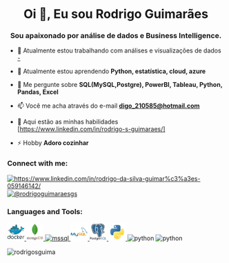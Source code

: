 <h1 align="center">Oi 👋, Eu sou Rodrigo Guimarães</h1>
<h3 align="center">Sou apaixonado por análise de dados e Business Intelligence.</h3>

- 🔭 Atualmente estou trabalhando com análises e visualizações de dados [-](-)

- 🌱 Atualmente estou aprendendo **Python, estatística, cloud, azure**

- 💬 Me pergunte sobre **SQL(MySQL,Postgre), PowerBI, Tableau, Python, Pandas, Excel**

- 📫 Você me acha através do e-mail **digo_210585@hotmail.com**

- 📄 Aqui estão as minhas habilidades [https://www.linkedin.com/in/rodrigo-s-guimaraes/]

- ⚡ Hobby **Adoro cozinhar**

<h3 align="left">Connect with me:</h3>
<p align="left">
<a href="https://linkedin.com/in/https://www.linkedin.com/in/rodrigo-da-silva-guimar%c3%a3es-059146142/" target="blank"><img align="center" src="https://raw.githubusercontent.com/rahuldkjain/github-profile-readme-generator/master/src/images/icons/Social/linked-in-alt.svg" alt="https://www.linkedin.com/in/rodrigo-da-silva-guimar%c3%a3es-059146142/" height="30" width="40" /></a>
<a href="https://instagram.com/@rodrigoguimaraesgs" target="blank"><img align="center" src="https://raw.githubusercontent.com/rahuldkjain/github-profile-readme-generator/master/src/images/icons/Social/instagram.svg" alt="@rodrigoguimaraesgs" height="30" width="40" /></a>
</p>

<h3 align="left">Languages and Tools:</h3>
<p align="left"> <a href="https://www.docker.com/" target="_blank" rel="noreferrer"> <img src="https://raw.githubusercontent.com/devicons/devicon/master/icons/docker/docker-original-wordmark.svg" alt="docker" width="40" height="40"/> </a> <a href="https://www.mongodb.com/" target="_blank" rel="noreferrer"> <img src="https://raw.githubusercontent.com/devicons/devicon/master/icons/mongodb/mongodb-original-wordmark.svg" alt="mongodb" width="40" height="40"/> </a> <a href="https://www.microsoft.com/en-us/sql-server" target="_blank" rel="noreferrer"> <img src="https://www.svgrepo.com/show/303229/microsoft-sql-server-logo.svg" alt="mssql" width="40" height="40"/> </a> <a href="https://www.mysql.com/" target="_blank" rel="noreferrer"> <img src="https://raw.githubusercontent.com/devicons/devicon/master/icons/mysql/mysql-original-wordmark.svg" alt="mysql" width="40" height="40"/> </a> <a href="https://www.postgresql.org" target="_blank" rel="noreferrer"> <img src="https://raw.githubusercontent.com/devicons/devicon/master/icons/postgresql/postgresql-original-wordmark.svg" alt="postgresql" width="40" height="40"/> </a> <a href="https://www.python.org" target="_blank" rel="noreferrer"> <img src="https://raw.githubusercontent.com/devicons/devicon/master/icons/python/python-original.svg" alt="python" width="40" height="40"/>  </a> <img src="https://upload.wikimedia.org/wikipedia/commons/4/4b/Tableau_Logo.png" alt="python" width="120" height="40"/>
  <img src="https://logos-world.net/wp-content/uploads/2022/02/Microsoft-Power-BI-Symbol.png" alt="python" width="80" height="40"/>
</p>

<p><img align="center" src="https://github-readme-stats.vercel.app/api/top-langs?username=rodrigosguima&show_icons=true&locale=en&layout=compact" alt="rodrigosguima" /></p>




<!---
- 👋 Hi, I’m @rodrigosguima
- 👀 I’m interested in ...
- 🌱 I’m currently learning ...
- 💞️ I’m looking to collaborate on ...
- 📫 How to reach me ...


rodrigosguima/rodrigosguima is a ✨ special ✨ repository because its `README.md` (this file) appears on your GitHub profile.
You can click the Preview link to take a look at your changes.
--->
